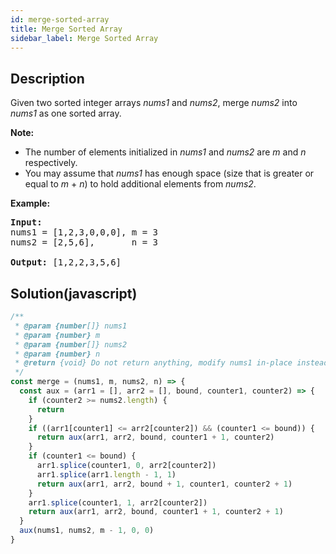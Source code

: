 ```yaml
---
id: merge-sorted-array
title: Merge Sorted Array
sidebar_label: Merge Sorted Array
---
```

## Description
<div class="description">
<p>Given two sorted integer arrays <em>nums1</em> and <em>nums2</em>, merge <em>nums2</em> into <em>nums1</em> as one sorted array.</p>

<p><strong>Note:</strong></p>

<ul>
	<li>The number of elements initialized in <em>nums1</em> and <em>nums2</em> are <em>m</em> and <em>n</em> respectively.</li>
	<li>You may assume that <em>nums1</em> has enough space (size that is greater or equal to <em>m</em> + <em>n</em>) to hold additional elements from <em>nums2</em>.</li>
</ul>

<p><strong>Example:</strong></p>

<pre>
<strong>Input:</strong>
nums1 = [1,2,3,0,0,0], m = 3
nums2 = [2,5,6],       n = 3

<strong>Output:</strong>&nbsp;[1,2,2,3,5,6]
</pre>

</div>

## Solution(javascript)
```javascript
/**
 * @param {number[]} nums1
 * @param {number} m
 * @param {number[]} nums2
 * @param {number} n
 * @return {void} Do not return anything, modify nums1 in-place instead.
 */
const merge = (nums1, m, nums2, n) => {
  const aux = (arr1 = [], arr2 = [], bound, counter1, counter2) => {
    if (counter2 >= nums2.length) {
      return
    }
    if ((arr1[counter1] <= arr2[counter2]) && (counter1 <= bound)) {
      return aux(arr1, arr2, bound, counter1 + 1, counter2)
    }
    if (counter1 <= bound) {
      arr1.splice(counter1, 0, arr2[counter2])
      arr1.splice(arr1.length - 1, 1)
      return aux(arr1, arr2, bound + 1, counter1, counter2 + 1)
    }
    arr1.splice(counter1, 1, arr2[counter2])
    return aux(arr1, arr2, bound, counter1 + 1, counter2 + 1)
  }
  aux(nums1, nums2, m - 1, 0, 0)
}
```